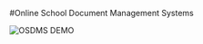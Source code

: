 #Online School Document Management Systems

![OSDMS DEMO](https://cdn.dribbble.com/users/4708248/screenshots/14864517/media/b062fc11710dae270fd4d914a6ff3f60.gif)
